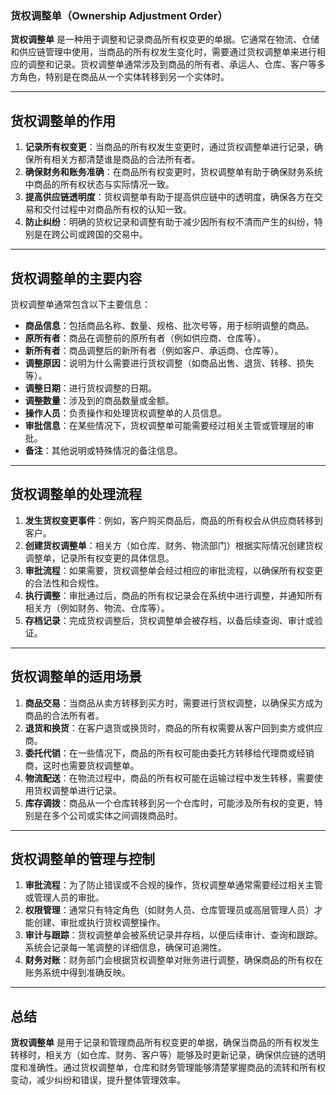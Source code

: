 ### **货权调整单（Ownership Adjustment Order）**

**货权调整单** 是一种用于调整和记录商品所有权变更的单据。它通常在物流、仓储和供应链管理中使用，当商品的所有权发生变化时，需要通过货权调整单来进行相应的调整和记录。货权调整单通常涉及到商品的所有者、承运人、仓库、客户等多方角色，特别是在商品从一个实体转移到另一个实体时。

---

## **货权调整单的作用**
1. **记录所有权变更**：当商品的所有权发生变更时，通过货权调整单进行记录，确保所有相关方都清楚谁是商品的合法所有者。
2. **确保财务和账务准确**：在商品所有权变更时，货权调整单有助于确保财务系统中商品的所有权状态与实际情况一致。
3. **提高供应链透明度**：货权调整单有助于提高供应链中的透明度，确保各方在交易和交付过程中对商品所有权的认知一致。
4. **防止纠纷**：明确的货权记录和调整有助于减少因所有权不清而产生的纠纷，特别是在跨公司或跨国的交易中。

---

## **货权调整单的主要内容**
货权调整单通常包含以下主要信息：
- **商品信息**：包括商品名称、数量、规格、批次号等，用于标明调整的商品。
- **原所有者**：商品在调整前的原所有者（例如供应商、仓库等）。
- **新所有者**：商品调整后的新所有者（例如客户、承运商、仓库等）。
- **调整原因**：说明为什么需要进行货权调整（如商品出售、退货、转移、损失等）。
- **调整日期**：进行货权调整的日期。
- **调整数量**：涉及到的商品数量或金额。
- **操作人员**：负责操作和处理货权调整单的人员信息。
- **审批信息**：在某些情况下，货权调整单可能需要经过相关主管或管理层的审批。
- **备注**：其他说明或特殊情况的备注信息。

---

## **货权调整单的处理流程**
1. **发生货权变更事件**：例如，客户购买商品后，商品的所有权会从供应商转移到客户。
2. **创建货权调整单**：相关方（如仓库、财务、物流部门）根据实际情况创建货权调整单，记录所有权变更的具体信息。
3. **审批流程**：如果需要，货权调整单会经过相应的审批流程，以确保所有权变更的合法性和合规性。
4. **执行调整**：审批通过后，商品的所有权记录会在系统中进行调整，并通知所有相关方（例如财务、物流、仓库等）。
5. **存档记录**：完成货权调整后，货权调整单会被存档，以备后续查询、审计或验证。

---

## **货权调整单的适用场景**
1. **商品交易**：当商品从卖方转移到买方时，需要进行货权调整，以确保买方成为商品的合法所有者。
2. **退货和换货**：在客户退货或换货时，商品的所有权需要从客户回到卖方或供应商。
3. **委托代销**：在一些情况下，商品的所有权可能由委托方转移给代理商或经销商，这时也需要货权调整单。
4. **物流配送**：在物流过程中，商品的所有权可能在运输过程中发生转移，需要使用货权调整单进行记录。
5. **库存调拨**：商品从一个仓库转移到另一个仓库时，可能涉及所有权的变更，特别是在多个公司或实体之间调拨商品时。

---

## **货权调整单的管理与控制**
1. **审批流程**：为了防止错误或不合规的操作，货权调整单通常需要经过相关主管或管理人员的审批。
2. **权限管理**：通常只有特定角色（如财务人员、仓库管理员或高层管理人员）才能创建、审批或执行货权调整操作。
3. **审计与跟踪**：货权调整单会被系统记录并存档，以便后续审计、查询和跟踪。系统会记录每一笔调整的详细信息，确保可追溯性。
4. **财务对账**：财务部门会根据货权调整单对账务进行调整，确保商品的所有权在账务系统中得到准确反映。

---

## **总结**
**货权调整单** 是用于记录和管理商品所有权变更的单据，确保当商品的所有权发生转移时，相关方（如仓库、财务、客户等）能够及时更新记录，确保供应链的透明度和准确性。通过货权调整单，仓库和财务管理能够清楚掌握商品的流转和所有权变动，减少纠纷和错误，提升整体管理效率。